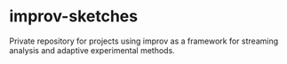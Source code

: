 # improv-sketches

Private repository for projects using improv as a framework for streaming analysis and adaptive experimental methods.

